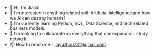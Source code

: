 - 👋 Hi, I’m Jiajia!
- 👀 I’m interested in anything related with Artificial Intelligence and how we AI can destroy humans!
- 🌱 I’m currently learning Python, SQL, Data Science, and tech-related business models.   
- 💞️ I’m looking to collaborate on everything that can expand our study network. 
- 📫 How to reach me - jiayuzhou731@gmail.com

<!---
jiaj-zhou/jiaj-zhou is a ✨ special ✨ repository because its `README.md` (this file) appears on your GitHub profile.
You can click the Preview link to take a look at your changes.
--->
